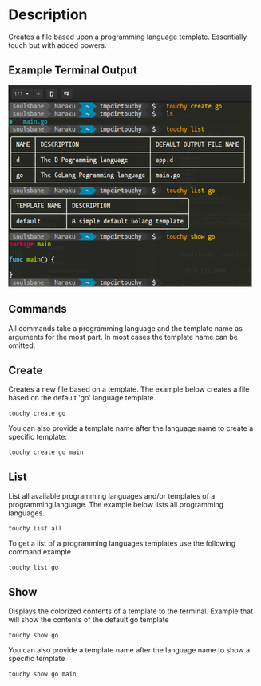# Description

Creates a file based upon a programming language template. Essentially touch but with added powers.

## Example Terminal Output

![Example Terminal Output](res/touchy-example.png)

## Commands

All commands take a programming language and the template name as arguments for the most part. In most cases the template name can be omitted.

## Create

Creates a new file based on a template. The example below creates a file based on the default 'go' language template.

```text
touchy create go
```

You can also provide a template name after the language name to create a specific template:

```text
touchy create go main
```

## List

List all available programming languages and/or templates of a programming language. The example below lists all programming languages.

```text
touchy list all
```

To get a list of a programming languages templates use the following command example

```text
touchy list go
```

## Show

Displays the colorized contents of a template to the terminal.
Example that will show the contents of the default go template

```text
touchy show go
```

You can also provide a template name after the language name to show a specific template

```text
touchy show go main
```


